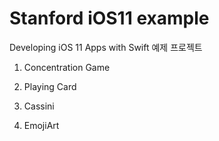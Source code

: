 # Stanford iOS11 example
 Developing iOS 11 Apps with Swift 예제 프로젝트

1. Concentration Game

2. Playing Card

3. Cassini

4. EmojiArt
